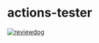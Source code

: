 # actions-tester

[![reviewdog](https://github.com/Soarnir/actions-tester/workflows/checkstyle_job/badge.svg?branch=main&event=push)](https://github.com/Soarnir/actions-tester/actions?query=workflow%3Acheckstyle_job+event%3Apush+branch%3Amain)
